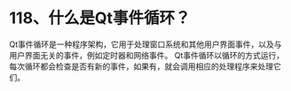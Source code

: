 # 118、什么是Qt事件循环？

Qt事件循环是一种程序架构，它用于处理窗口系统和其他用户界面事件，以及与用户界面无关的事件，例如定时器和网络事件。 Qt事件循环以循环的方式运行，每次循环都会检查是否有新的事件，如果有，就会调用相应的处理程序来处理它们。
